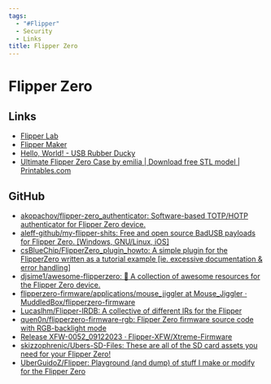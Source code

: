 ```yaml
---
tags:
  - "#Flipper"
  - Security
  - Links
title: Flipper Zero
---
```

# Flipper Zero
## Links
- [Flipper Lab](https://lab.flipper.net/)
- [Flipper Maker](https://flippermaker.github.io/)
- [Hello, World! - USB Rubber Ducky](https://docs.hak5.org/hak5-usb-rubber-ducky/ducky-script-basics/hello-world)
- [Ultimate Flipper Zero Case by emilia | Download free STL model | Printables.com](https://www.printables.com/model/527482-ultimate-flipper-case)

## GitHub
- [akopachov/flipper-zero_authenticator: Software-based TOTP/HOTP authenticator for Flipper Zero device.](https://github.com/akopachov/flipper-zero_authenticator/)
- [aleff-github/my-flipper-shits: Free and open source BadUSB payloads for Flipper Zero. [Windows, GNU/Linux, iOS]](https://github.com/aleff-github/my-flipper-shits)
- [csBlueChip/FlipperZero_plugin_howto: A simple plugin for the FlipperZero written as a tutorial example [ie. excessive documentation & error handling]](https://github.com/csBlueChip/FlipperZero_plugin_howto)
- [djsime1/awesome-flipperzero: 🐬 A collection of awesome resources for the Flipper Zero device.](https://github.com/djsime1/awesome-flipperzero)
- [flipperzero-firmware/applications/mouse_jiggler at Mouse_Jiggler · MuddledBox/flipperzero-firmware](https://github.com/MuddledBox/flipperzero-firmware/tree/Mouse_Jiggler/applications/mouse_jiggler)
- [Lucaslhm/Flipper-IRDB: A collective of different IRs for the Flipper](https://github.com/Lucaslhm/Flipper-IRDB)
- [quen0n/flipperzero-firmware-rgb: Flipper Zero firmware source code with RGB-backlight mode](https://github.com/quen0n/flipperzero-firmware-rgb)
- [Release XFW-0052_09122023 · Flipper-XFW/Xtreme-Firmware](https://github.com/Flipper-XFW/Xtreme-Firmware/releases/tag/XFW-0052_09122023)
- [skizzophrenic/Ubers-SD-Files: These are all of the SD card assets you need for your Flipper Zero!](https://github.com/skizzophrenic/Ubers-SD-Files/)
- [UberGuidoZ/Flipper: Playground (and dump) of stuff I make or modify for the Flipper Zero](https://github.com/UberGuidoZ/Flipper)